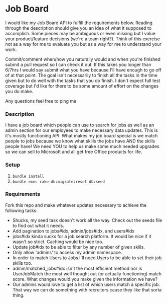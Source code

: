 # Job Board

I would like my Job Board API to fulfill the requirements below. Reading through the description should give you an idea of what it supposed to accomplish. Some pieces may be ambiguous or even missing but I value your product/feature decisions (we're a team right?). Think of this exercise not as a way for me to evaluate you but as a way for me to understand your work.

Commit/comment when/how you naturally would and when you're finished submit a pull request so I can check it out. If this takes you longer than 6/7hrs I would say submit what you have because I'll have enough to go off of at that point. The goal isn't necessarily to finish all the tasks in the time given but to do well with the tasks that you do finish. I don't expect full test coverage but I'd like for there to be some amount of effort on the changes you do make.

Any questions feel free to ping me

### Description

I have a job board which people can use to search for jobs as well as an admin section for our employees to make necessary data updates. This is it's mostly functioning API. What makes my job board special is we match people to jobs because we know what skills the jobs have AND the skills people have! We need YOU to help us make some much needed upgrades so we can sell to Microsoft and all get free Office products for life.

### Setup
1. `bundle install`
2. `bundle exec rake db:migrate:reset db:seed`

### Requirements
Fork this repo and make whatever updates necessary to achieve the following tasks:

- Shucks, my seed task doesn't work all the way. Check out the seeds file to find out what it needs.
- Add pagination to jobs#idx, admin/jobs#idx, and users#idx
- jobs#idx kinda sucks for a job search platform. It would be nice if it wasn't so strict. Caching would be nice too.
- Update job#idx to be able to filter by any number of given skills.
- Only allow 'admins' to access my admin namespace.
- In order to match Users to Jobs I'll need Users to be able to set their job skills too.
- admin/matched_jobs#idx isn't the most efficient method nor is UserJobMatch the most well thought out (or actually functioning) match score. What changes would you make given the information we have?
- Our admins would love to get a list of which users match a specific job. That way we can do something with recruiters cause they like that sorta thing.
